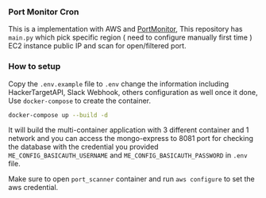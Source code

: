 ### Port Monitor Cron

This is a implementation with AWS and [PortMonitor](https://github.com/rudSarkar/PortMonitor), This repository has `main.py` which pick specific region ( need to configure manually first time ) EC2 instance public IP and scan for open/filtered port.

### How to setup

Copy the `.env.example` file to `.env` change the information including HackerTargetAPI, Slack Webhook, others configuration as well once it done, Use `docker-compose` to create the container.

```bash
docker-compose up --build -d
```

It will build the multi-container application with 3 different container and 1 network and you can access the mongo-express to 8081 port for checking the database with the credential you provided `ME_CONFIG_BASICAUTH_USERNAME` and `ME_CONFIG_BASICAUTH_PASSWORD` in `.env` file.


Make sure to open `port_scanner` container and run `aws configure` to set the aws credential.